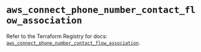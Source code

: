# `aws_connect_phone_number_contact_flow_association`

Refer to the Terraform Registry for docs: [`aws_connect_phone_number_contact_flow_association`](https://registry.terraform.io/providers/hashicorp/aws/6.12.0/docs/resources/connect_phone_number_contact_flow_association).
